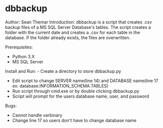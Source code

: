 # dbbackup

Author: Sean Themar
Introduction:
dbbackup is a script that creates .csv backup files of a MS SQL Server Database's tables.
The script creates a folder with the current date and creates a .csv for each table in the 
database.  If the folder already exists, the files are overwritten.

Prerequisites:
  - Python 3.X
  - MS SQL Server

Install and Run:
	- Create a directory to store dbbackup.py
  - Edit script to change SERVER name(line 14) and DATABASE name(line 17 ex: database.INFORMATION_SCHEMA.TABLES)
  - Run script through cmd.exe or by double clicking dbbackup.py
  - Script will prompt for the users database name, user, and password
  
Bugs:
  - Cannot handle varbinary
  - Change line 17 so users don't have to change database name
